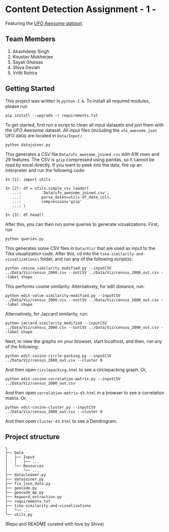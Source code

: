 # Content Detection Assignment - 1 - 

Featuring the *[UFO Awesome dataset](https://www.dropbox.com/sh/s1lgh3fjtc5d12x/AADZUx0SVmBmw76SYeMylF2Sa?dl=0).*

## Team Members

1.  Akashdeep Singh
2.  Koustav Mukherjee
3.  Sayali Ghaisas
4.  Shiva Deviah
5.  Vritti Rohira

## Getting Started

This project was written in `python-3.6`. To install all required modules, please run

    pip install --upgrade -r requirements.txt 

To get started, first run a script to clean all input datasets and join them with the *UFO Awesome* dataset. All input files (including the `ufo_awesome.json` UFO data) are located in `Data/Input/`.

    python datajoiner.py

This generates a CSV file `Data/ufo_awesome_joined.csv` with 61K rows and 29 features. The CSV is `gzip` compressed using pandas, so it cannot be read by excel directly. If you want to peek into the data, fire up an interpreter and run the following code:

    In [1]: import utils

    In [2]: df = utils.simple_csv_loader(
       ...:         'Data/ufo_awesome_joined.csv', 
       ...:         parse_dates=utils.df_date_cols, 
       ...:         compression='gzip'
       ...: )

    In [3]: df.head()

After this, you can then run some queries to generate vizualizations. First, run 

    python queries.py

This generates some CSV files in `Data/Viz/` that are used as input to the Tika visualization code. After this, cd into the `tika-similarity-and-visualizations\` folder, and run any of the following script(s):

    python cosine_similarity_modified.py --inputCSV ../Data/Viz/census_2000.csv --outCSV ../Data/Viz/census_2000_out.csv --label shape

This performs cosine similarity. Alternatively, for edit distance, run:

    python edit-value-similarity-modified.py --inputCSV ../Data/Viz/census_2000.csv --outCSV ../Data/Viz/census_2000_out.csv --label shape

Alternatively, for Jaccard similarity, run:

    python jaccard_similarity_modified --inputCSV ../Data/Viz/census_2000.csv --outCSV ../Data/Viz/census_2000_out.csv --label shape


Next, to view the graphs on your browser, start localhost, and then, run any of the following:

    python edit-cosine-circle-packing.py --inputCSV ../Data/Viz/census_2000_out.csv --cluster 0

And then open `circlepacking.html` to see a circlepacking graph. Or,

    python edit-cosine-correlation-matrix.py --inputCSV ../Data/Viz/census_2000_out.csv

And then open `correlation-matrix-d3.html` in a browser to see a correlation matrix. Or,

    python edit-cosine-cluster.py --inputCSV ../Data/Viz/census_2000_out.csv --cluster 0

And then open `cluster-d3.html` to see a Dendrogram.

## Project structure

    \
    ├── Data
    │   ├── Input
    │   │   ├── ...
    │   └── Resources
    │       └── ...
    ├── datacleaner.py
    ├── datajoiner.py
    ├── fix_json_data.py
    ├── geocode.py
    ├── geocode_mp.py
    ├── keyword_extraction.py
    ├── requirements.txt
    ├── tika-similarity-and-visualizations
    │   └── ...
    └── utils.py


(Repo and README curated with love by Shiva)
